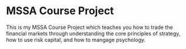 # MSSA Course Project
This is my MSSA Course Project which teaches you how to trade the financial markets through understanding the core principles of strategy, how to use risk capital, and how to mangage psychology.
